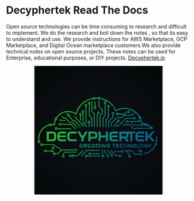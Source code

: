 
Decyphertek Read The Docs
===============================================

Open source technologies can be time consuming to research and difficult to implement. 
We do the research and boil down the notes , so that its easy to understand and use. We
provide instructions for AWS Marketplace, GCP Marketplace, and Digital Ocean marketplace
customers.We also provide technical notes on open source projects. These notes can be 
used for Enterprise, educational purposes, or DIY projects. 
[Decyphertek.io](https://decyphertek.io/ 'Decyphertek.io')


<p align="center">
    <img src="https://github.com/decyphertek-io/configs/blob/main/Logos/decyphertek-logo-512x512.png" alt="Decyphertek.io" width="350" height="350">
</p>





